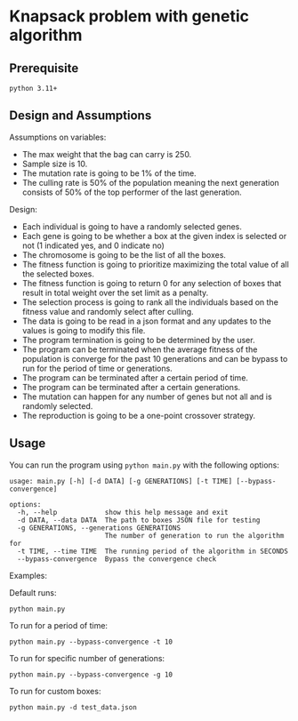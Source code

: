 # Knapsack problem with genetic algorithm
## Prerequisite
```
python 3.11+
```

## Design and Assumptions

Assumptions on variables:
- The max weight that the bag can carry is 250.
- Sample size is 10.
- The mutation rate is going to be 1% of the time.
- The culling rate is 50% of the population meaning the next generation consists of 50% of the top performer of the last generation.

Design:
- Each individual is going to have a randomly selected genes.
- Each gene is going to be whether a box at the given index is selected or not (1 indicated yes, and 0 indicate no)
- The chromosome is going to be the list of all the boxes.
- The fitness function is going to prioritize maximizing the total value of all the selected boxes.
- The fitness function is going to return 0 for any selection of boxes that result in total weight over the set limit as a penalty.
- The selection process is going to rank all the individuals based on the fitness value and randomly select after culling.
- The data is going to be read in a json format and any updates to the values is going to modify this file.
- The program termination is going to be determined by the user.
- The program can be terminated when the average fitness of the population is converge for the past 10 generations and can be bypass to run for the period of time or generations.
- The program can be terminated after a certain period of time.
- The program can be terminated after a certain generations.
- The mutation can happen for any number of genes but not all and is randomly selected.
- The reproduction is going to be a one-point crossover strategy.

## Usage

You can run the program using `python main.py` with the following options:

```
usage: main.py [-h] [-d DATA] [-g GENERATIONS] [-t TIME] [--bypass-convergence]

options:
  -h, --help            show this help message and exit
  -d DATA, --data DATA  The path to boxes JSON file for testing
  -g GENERATIONS, --generations GENERATIONS
                        The number of generation to run the algorithm for
  -t TIME, --time TIME  The running period of the algorithm in SECONDS
  --bypass-convergence  Bypass the convergence check
```

Examples:

Default runs:
```
python main.py
```

To run for a period of time:
```
python main.py --bypass-convergence -t 10
```

To run for specific number of generations:
```
python main.py --bypass-convergence -g 10
```

To run for custom boxes:
```
python main.py -d test_data.json
```
